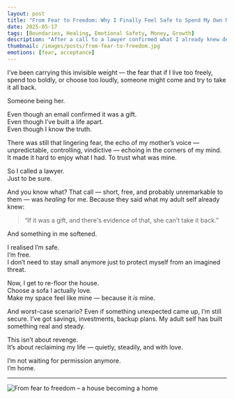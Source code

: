 ```yaml
---
layout: post
title: "From Fear to Freedom: Why I Finally Feel Safe to Spend My Own Money"
date: 2025-05-17
tags: [Boundaries, Healing, Emotional Safety, Money, Growth]
description: "After a call to a lawyer confirmed what I already knew deep down — I’m finally free to live, spend, and build the life I want, without fear of it being taken away."
thumbnail: /images/posts/from-fear-to-freedom.jpg
emotions: [fear, acceptance]
---
```


I’ve been carrying this invisible weight — the fear that if I live too freely, spend too boldly, or choose too loudly, someone might come and try to take it all back.

Someone being her.

Even though an email confirmed it was a gift.  
Even though I’ve built a life apart.  
Even though I know the truth.

There was still that lingering fear, the echo of my mother’s voice — unpredictable, controlling, vindictive — echoing in the corners of my mind. It made it hard to enjoy what I had. To trust what was mine.

So I called a lawyer.  
Just to be sure.

And you know what? That call — short, free, and probably unremarkable to them — was *healing* for me. Because they said what my adult self already knew:

> “If it was a gift, and there's evidence of that, she can’t take it back.”

And something in me softened.  

I realised I’m safe.  
I’m free.  
I don’t need to stay small anymore just to protect myself from an imagined threat.

Now, I get to re-floor the house.  
Choose a sofa I actually love.  
Make my space feel like mine — because it *is* mine.

And worst-case scenario? Even if something unexpected came up, I’m still secure. I’ve got savings, investments, backup plans. My adult self has built something real and steady.

This isn’t about revenge.  
It’s about reclaiming my life — quietly, steadily, and with love.

I’m not waiting for permission anymore.  
I’m home.

---

![From fear to freedom – a house becoming a home](/assets/images/house-to-home.jpg)